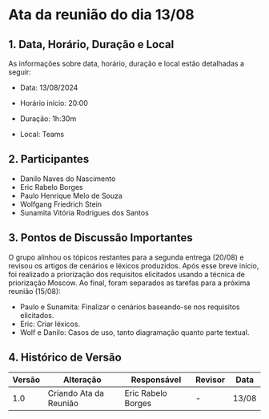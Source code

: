 # Ata da reunião do dia 13/08

## 1. Data, Horário, Duração e Local

As informações sobre data, horário, duração e local estão detalhadas a seguir:

- Data: 13/08/2024

- Horário início: 20:00

- Duração: 1h:30m

- Local: Teams

## 2. Participantes

- Danilo Naves do Nascimento
- Eric Rabelo Borges
- Paulo Henrique Melo de Souza
- Wolfgang Friedrich Stein
- Sunamita Vitória Rodrigues dos Santos

## 3. Pontos de Discussão Importantes

O grupo alinhou os tópicos restantes para a segunda entrega (20/08) e revisou os artigos de cenários e léxicos produzidos. Após esse breve início, foi realizado a priorização dos 
requisitos elicitados usando a técnica de priorização Moscow. Ao final, foram separados as tarefas para a próxima reunião (15/08): 

- Paulo e Sunamita: Finalizar o cenários baseando-se nos requisitos elicitados.
- Eric: Criar léxicos.
- Wolf e Danilo: Casos de uso, tanto diagramação quanto parte textual.

## 4. Histórico de Versão

| Versão | Alteração | Responsável | Revisor | Data |
|--------|-----------|-------------|---------|------|
| 1.0 | Criando Ata da Reunião | Eric Rabelo Borges | - | 13/08 |
